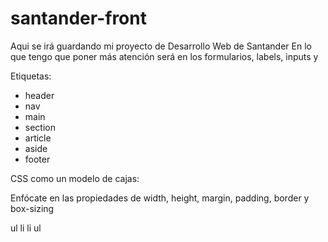 # santander-front
Aqui se irá guardando mi proyecto de Desarrollo Web de Santander
En lo que tengo que poner más atención será en los formularios, labels, inputs y 

Etiquetas:
- header
- nav
- main
- section
- article
- aside
- footer

CSS como un modelo de cajas: 

Enfócate en las propiedades de width, height, margin, padding, border y box-sizing

ul
    li
    li
ul
